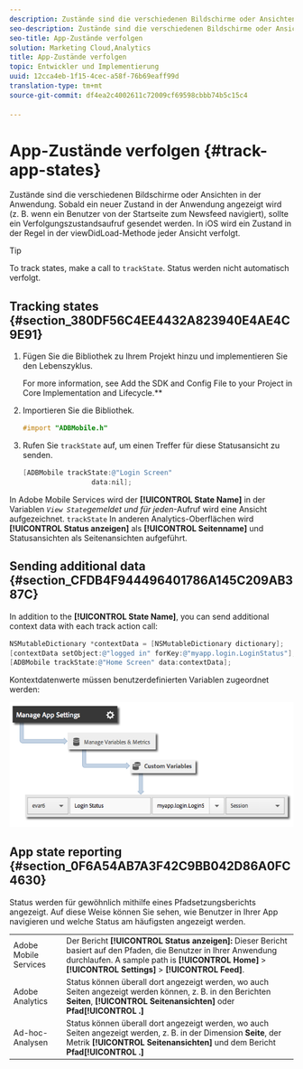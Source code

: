 ```yaml
---
description: Zustände sind die verschiedenen Bildschirme oder Ansichten in der Anwendung. Sobald ein neuer Zustand in der Anwendung angezeigt wird (z. B. wenn ein Benutzer von der Startseite zum Newsfeed navigiert), sollte ein Verfolgungszustandsaufruf gesendet werden. In iOS wird ein Zustand in der Regel in der viewDidLoad-Methode jeder Ansicht verfolgt.
seo-description: Zustände sind die verschiedenen Bildschirme oder Ansichten in der Anwendung. Sobald ein neuer Zustand in der Anwendung angezeigt wird (z. B. wenn ein Benutzer von der Startseite zum Newsfeed navigiert), sollte ein Verfolgungszustandsaufruf gesendet werden. In iOS wird ein Zustand in der Regel in der viewDidLoad-Methode jeder Ansicht verfolgt.
seo-title: App-Zustände verfolgen
solution: Marketing Cloud,Analytics
title: App-Zustände verfolgen
topic: Entwickler und Implementierung
uuid: 12cca4eb-1f15-4cec-a58f-76b69eaff99d
translation-type: tm+mt
source-git-commit: df4ea2c4002611c72009cf69598cbbb74b5c15c4

---
```



# App-Zustände verfolgen {#track-app-states}

Zustände sind die verschiedenen Bildschirme oder Ansichten in der Anwendung. Sobald ein neuer Zustand in der Anwendung angezeigt wird (z. B. wenn ein Benutzer von der Startseite zum Newsfeed navigiert), sollte ein Verfolgungszustandsaufruf gesendet werden. In iOS wird ein Zustand in der Regel in der viewDidLoad-Methode jeder Ansicht verfolgt.

>[!TIP]
>
>To track states, make a call to `trackState`. Status werden nicht automatisch verfolgt.

## Tracking states {#section_380DF56C4EE4432A823940E4AE4C9E91}

1. Fügen Sie die Bibliothek zu Ihrem Projekt hinzu und implementieren Sie den Lebenszyklus.

   For more information, see Add the SDK and Config File to your Project in Core Implementation and Lifecycle.**[](/help/ios/getting-started/dev-qs.md)
1. Importieren Sie die Bibliothek.

   ```objective-c
   #import "ADBMobile.h"
   ```

1. Rufen Sie `trackState` auf, um einen Treffer für diese Statusansicht zu senden.

   ```objective-c
   [ADBMobile trackState:@"Login Screen"  
                    data:nil];
   ```

In Adobe Mobile Services wird der **[!UICONTROL State Name]** in der Variablen *`View State`gemeldet und für jeden*-Aufruf wird eine Ansicht aufgezeichnet. `trackState` In anderen Analytics-Oberflächen wird **[!UICONTROL Status anzeigen]** als **[!UICONTROL Seitenname]** und Statusansichten als Seitenansichten aufgeführt.

## Sending additional data {#section_CFDB4F944496401786A145C209AB387C}

In addition to the **[!UICONTROL State Name]**, you can send additional context data with each track action call:

```objective-c
NSMutableDictionary *contextData = [NSMutableDictionary dictionary]; 
[contextData setObject:@"logged in" forKey:@"myapp.login.LoginStatus"]; 
[ADBMobile trackState:@"Home Screen" data:contextData];
```

Kontextdatenwerte müssen benutzerdefinierten Variablen zugeordnet werden:

![](assets/map-variable-context-state.png)

## App state reporting {#section_0F6A54AB7A3F42C9BB042D86A0FC4630}

Status werden für gewöhnlich mithilfe eines Pfadsetzungsberichts angezeigt. Auf diese Weise können Sie sehen, wie Benutzer in Ihrer App navigieren und welche Status am häufigsten angezeigt werden.

|  |  |
|--- |--- |
| Adobe Mobile Services  | Der Bericht **[!UICONTROL Status anzeigen]:** Dieser Bericht basiert auf den Pfaden, die Benutzer in Ihrer Anwendung durchlaufen. A sample path is  **[!UICONTROL Home]**  &gt;  **[!UICONTROL Settings]**  &gt; **[!UICONTROL Feed]**. |
| Adobe Analytics | Status können überall dort angezeigt werden, wo auch Seiten angezeigt werden können, z. B. in den Berichten **Seiten**, **[!UICONTROL Seitenansichten]** oder **Pfad[!UICONTROL .]** |
| Ad-hoc-Analysen | Status können überall dort angezeigt werden, wo auch Seiten angezeigt werden, z. B. in der Dimension **Seite**, der Metrik **[!UICONTROL Seitenansichten]** und dem Bericht **Pfad[!UICONTROL .]** |
